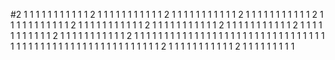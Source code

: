 #2
1
1
1
1
1
1
1
1
1
1
1
2
1
1
1
1
1
1
1
1
1
1
1
2
1
1
1
1
1
1
1
1
1
1
1
2
1
1
1
1
1
1
1
1
1
1
1
2
1
1
1
1
1
1
1
1
1
1
1
2
1
1
1
1
1
1
1
1
1
1
1
2
1
1
1
1
1
1
1
1
1
1
1
2
1
1
1
1
1
1
1
1
1
1
1
2
1
1
1
1
1
1
1
1
1
1
1
2
1
1
1
1
1
1
1
1
1
1
1
2
1
1
1
1
1
1
1
1
1
1
1
1
1
1
1
1
1
1
1
1
1
1
1
1
1
1
1
1
1
1
1
1
1
1
1
1
1
1
1
1
1
1
1
1
1
1
1
1
1
1
1
1
1
1
1
1
1
2
1
1
1
1
1
1
1
1
1
1
1
2
1
1
1
1
1
1
1
1
1
